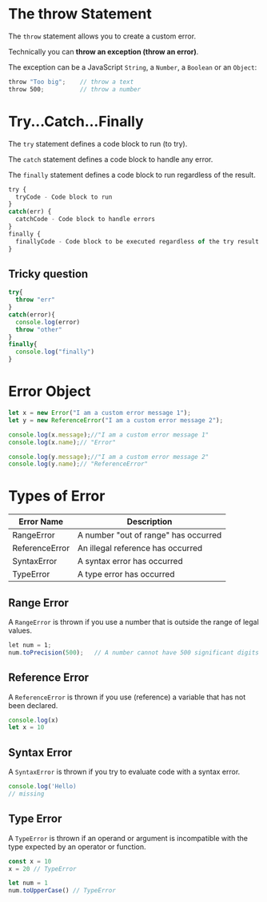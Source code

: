 # The throw Statement

The `throw` statement allows you to create a custom error.

Technically you can **throw an exception (throw an error)**.

The exception can be a JavaScript `String`, a `Number`, a `Boolean` or an `Object`:
```js
throw "Too big";    // throw a text  
throw 500;          // throw a number
```

# Try...Catch...Finally

The `try` statement defines a code block to run (to try).

The `catch` statement defines a code block to handle any error.

The `finally` statement defines a code block to run regardless of the result.

```js
try {  
  tryCode - Code block to run  
}  
catch(err) {  
  catchCode - Code block to handle errors  
}  
finally {  
  finallyCode - Code block to be executed regardless of the try result  
}
```

## Tricky question 

```js
try{
  throw "err"
}
catch(error){
  console.log(error)
  throw "other"
}
finally{
  console.log("finally")
}
```

# Error Object

```js
let x = new Error("I am a custom error message 1");
let y = new ReferenceError("I am a custom error message 2");

console.log(x.message);//"I am a custom error message 1"
console.log(x.name);// "Error"

console.log(y.message);//"I am a custom error message 2"
console.log(y.name);// "ReferenceError"
```

# Types of Error

| **Error Name** | **Description**                              |
| -------------- | -------------------------------------------- |
| RangeError     | A number "out of range" has occurred         |
| ReferenceError | An illegal reference has occurred            |
| SyntaxError    | A syntax error has occurred                  |
| TypeError      | A type error has occurred                    |
## Range Error

A `RangeError` is thrown if you use a number that is outside the range of legal values.

```js
let num = 1;  
num.toPrecision(500);   // A number cannot have 500 significant digits  
```

## Reference Error

A `ReferenceError` is thrown if you use (reference) a variable that has not been declared.

```js
console.log(x)
let x = 10
```

## Syntax Error

A `SyntaxError` is thrown if you try to evaluate code with a syntax error.

```js
console.log('Hello)
// missing 
```

## Type Error

A `TypeError` is thrown if an operand or argument is incompatible with the type expected by an operator or function.

```js
const x = 10
x = 20 // TypeError

let num = 1
num.toUpperCase() // TypeError
```